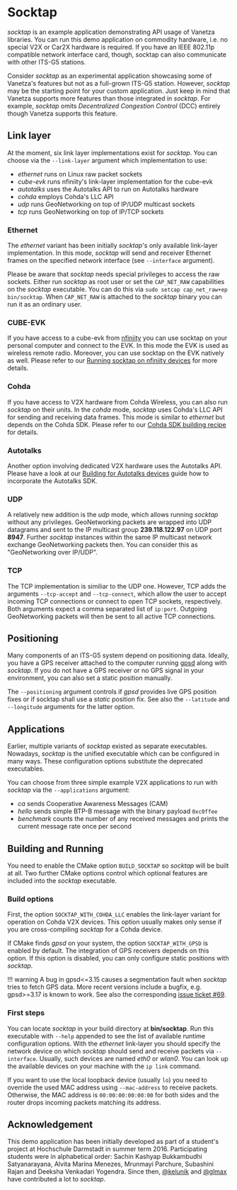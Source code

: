 # Socktap

*socktap* is an example application demonstrating API usage of Vanetza libraries.
You can run this demo application on commodity hardware, i.e. no special V2X or Car2X hardware is required.
If you have an IEEE 802.11p compatible network interface card, though, socktap can also communicate with other ITS-G5 stations.

Consider *socktap* as an experimental application showcasing some of Vanetza's features but not as a full-grown ITS-G5 station.
However, *socktap* may be the starting point for your custom application.
Just keep in mind that Vanetza supports more features than those integrated in *socktap*.
For example, *socktap* omits *Decentralized Congestion Control* (DCC) entirely though Vanetza supports this feature.


## Link layer

At the moment, six link layer implementations exist for *socktap*.
You can choose via the `--link-layer` argument which implementation to use:

- *ethernet* runs on Linux raw packet sockets
- *cube-evk* runs nfiniity's link-layer implementation for the cube-evk
- *autotalks* uses the Autotalks API to run on Autotalks hardware
- *cohda* employs Cohda's LLC API
- *udp* runs GeoNetworking on top of IP/UDP multicast sockets
- *tcp* runs GeoNetworking on top of IP/TCP sockets


### Ethernet

The *ethernet* variant has been initially *socktap*'s only available link-layer implementation.
In this mode, *socktap* will send and receiver Ethernet frames on the specified network interface (see `--interface` argument).

Please be aware that *socktap* needs special privileges to access the raw sockets.
Either run *socktap* as root user or set the `CAP_NET_RAW` capabilities on the *socktap* executable.
You can do this via `sudo setcap cap_net_raw+ep bin/socktap`.
When `CAP_NET_RAW` is attached to the *socktap* binary you can run it as an ordinary user.


### CUBE-EVK

If you have access to a cube-evk from [nfiniity](https://www.nfiniity.com/#portfolio) you can use socktap on your personal computer and connect to the EVK. In this mode the EVK is used as wireless remote radio. Moreover, you can use socktap on the EVK natively as well. Please refer to our [Running socktap on nfiniity devices](../recipes/cube-evk-build.md) for more details.


### Cohda

If you have access to V2X hardware from Cohda Wireless, you can also run *socktap* on their units.
In the *cohda* mode, *socktap* uses Cohda's LLC API for sending and receiving data frames.
This mode is similar to *ethernet* but depends on the Cohda SDK.
Please refer to our [Cohda SDK building recipe](../recipes/cohda-sdk-build.md) for details.


### Autotalks

Another option involving dedicated V2X hardware uses the Autotalks API.
Please have a look at our [Building for Autotalks devices](../recipes/autotalks-sdk-build.md) guide how to incorporate the Autotalks SDK.


### UDP

A relatively new addition is the *udp* mode, which allows running *socktap* without any privileges.
GeoNetworking packets are wrapped into UDP datagrams and sent to the IP multicast group **239.118.122.97** on UDP port **8947**.
Further *socktap* instances within the same IP multicast network exchange GeoNetworking packets then.
You can consider this as "GeoNetworking over IP/UDP".


### TCP

The TCP implementation is similiar to the UDP one.
However, TCP adds the arguments `--tcp-accept` and `--tcp-connect`, which allow the user to accept incoming TCP connections or connect to open TCP sockets, respectively.
Both arguments expect a comma separated list of `ip:port`.
Outgoing GeoNetworking packets will then be sent to all active TCP connections.


## Positioning

Many components of an ITS-G5 system depend on positioning data.
Ideally, you have a GPS receiver attached to the computer running [gpsd](http://catb.org/gpsd) along with *socktap*.
If you do not have a GPS receiver or no GPS signal in your environment, you can also set a static position manually.

The `--positioning` argument controls if *gpsd* provides live GPS position fixes or if socktap shall use a *static* position fix.
See also the `--latitude` and `--longitude` arguments for the latter option.


## Applications

Earlier, multiple variants of *socktap* existed as separate executables.
Nowadays, *socktap* is the unified executable which can be configured in many ways.
These configuration options substitute the deprecated executables.

You can choose from three simple example V2X applications to run with *socktap* via the `--applications` argument:

- *ca* sends Cooperative Awareness Messages (CAM)
- *hello* sends simple BTP-B message with the binary payload `0xc0ffee`
- *benchmark* counts the number of any received messages and prints the current message rate once per second


## Building and Running

You need to enable the CMake option `BUILD_SOCKTAP` so *socktap* will be built at all.
Two further CMake options control which optional features are included into the *socktap* executable.


### Build options

First, the option `SOCKTAP_WITH_COHDA_LLC` enables the link-layer variant for operation on Cohda V2X devices.
This option usually makes only sense if you are cross-compiling *socktap* for a Cohda device.

If CMake finds *gpsd* on your system, the option `SOCKTAP_WITH_GPSD` is enabled by default.
The integration of GPS receivers depends on this option.
If this option is disabled, you can only configure static positions with *socktap*.


!!! warning
    A bug in gpsd<=3.15 causes a segmentation fault when *socktap* tries to fetch GPS data.
    More recent versions include a bugfix, e.g. gpsd>=3.17 is known to work.
    See also the corresponding [issue ticket #69](https://github.com/riebl/vanetza/issues/69).


### First steps

You can locate *socktap* in your build directory at **bin/socktap**.
Run this executable with `--help` appended to see the list of available runtime configuration options.
With the *ethernet* link-layer you should specify the network device on which *socktap* should send and receive packets via `--interface`.
Usually, such devices are named *eth0* or *wlan0*. You can look up the available devices on your machine with the `ip link` command.

If you want to use the local loopback device (usually `lo`) you need to override the used MAC address using `--mac-address` to receive packets.
Otherwise, the MAC address is `00:00:00:00:00:00` for both sides and the router drops incoming packets matching its address.


## Acknowledgement

This demo application has been initially developed as part of a student's project at Hochschule Darmstadt in summer term 2016.
Participating students were in alphabetical order: Sachin Kashyap Bukkambudhi Satyanarayana, Alvita Marina Menezes, Mrunmayi Parchure, Subashini Rajan and Deeksha Venkadari Yogendra.
Since then, [@kelunik](https://github.com/kelunik) and [@glmax](https://github.com/glmax) have contributed a lot to *socktap*.
